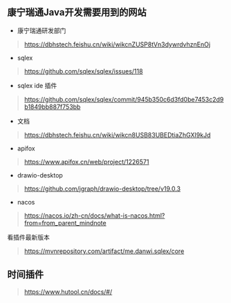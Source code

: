 ## 康宁瑞通Java开发需要用到的网站
- 康宁瑞通研发部门
> https://dbhstech.feishu.cn/wiki/wikcnZUSP8tVn3dywrdvhznEnOj
- sqlex
> https://github.com/sqlex/sqlex/issues/118
- sqlex ide 插件
> https://github.com/sqlex/sqlex/commit/945b350c6d3fd0be7453c2d9b1849bb887f753bb
> 
- 文档
> https://dbhstech.feishu.cn/wiki/wikcn8USB83UBEDtiaZhGXI9kJd

- apifox
> https://www.apifox.cn/web/project/1226571
- drawio-desktop
> https://github.com/jgraph/drawio-desktop/tree/v19.0.3
- nacos
> https://nacos.io/zh-cn/docs/what-is-nacos.html?from=from_parent_mindnote

看插件最新版本
> https://mvnrepository.com/artifact/me.danwi.sqlex/core
> 
## 时间插件
> https://www.hutool.cn/docs/#/